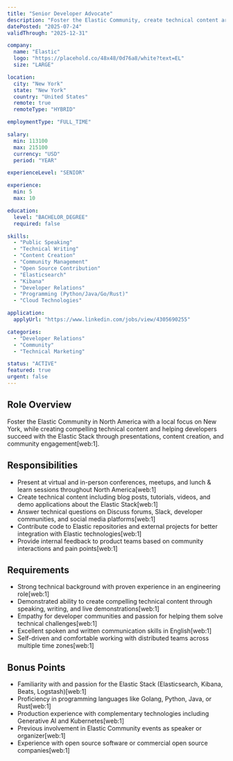 ```yaml
---
title: "Senior Developer Advocate"
description: "Foster the Elastic Community, create technical content around the Elastic Stack, speak at conferences and meetups, and contribute to open source repositories. Help developers succeed with Elastic's stack, solutions, and cloud offerings through presentations, blog posts, videos, and community engagement."
datePosted: "2025-07-24"
validThrough: "2025-12-31"

company:
  name: "Elastic"
  logo: "https://placehold.co/48x48/0d76a8/white?text=EL"
  size: "LARGE"

location:
  city: "New York"
  state: "New York"
  country: "United States"
  remote: true
  remoteType: "HYBRID"

employmentType: "FULL_TIME"

salary:
  min: 113100
  max: 215100
  currency: "USD"
  period: "YEAR"

experienceLevel: "SENIOR"

experience:
  min: 5
  max: 10

education:
  level: "BACHELOR_DEGREE"
  required: false

skills:
  - "Public Speaking"
  - "Technical Writing"
  - "Content Creation"
  - "Community Management"
  - "Open Source Contribution"
  - "Elasticsearch"
  - "Kibana"
  - "Developer Relations"
  - "Programming (Python/Java/Go/Rust)"
  - "Cloud Technologies"

application:
  applyUrl: "https://www.linkedin.com/jobs/view/4305690255"

categories:
  - "Developer Relations"
  - "Community"
  - "Technical Marketing"

status: "ACTIVE"
featured: true
urgent: false
---
```


## Role Overview

Foster the Elastic Community in North America with a local focus on New York, while creating compelling technical content and helping developers succeed with the Elastic Stack through presentations, content creation, and community engagement[web:1].

## Responsibilities

- Present at virtual and in-person conferences, meetups, and lunch & learn sessions throughout North America[web:1]
- Create technical content including blog posts, tutorials, videos, and demo applications about the Elastic Stack[web:1]
- Answer technical questions on Discuss forums, Slack, developer communities, and social media platforms[web:1]
- Contribute code to Elastic repositories and external projects for better integration with Elastic technologies[web:1]
- Provide internal feedback to product teams based on community interactions and pain points[web:1]

## Requirements

- Strong technical background with proven experience in an engineering role[web:1]
- Demonstrated ability to create compelling technical content through speaking, writing, and live demonstrations[web:1]
- Empathy for developer communities and passion for helping them solve technical challenges[web:1]
- Excellent spoken and written communication skills in English[web:1]
- Self-driven and comfortable working with distributed teams across multiple time zones[web:1]

## Bonus Points

- Familiarity with and passion for the Elastic Stack (Elasticsearch, Kibana, Beats, Logstash)[web:1]
- Proficiency in programming languages like Golang, Python, Java, or Rust[web:1]
- Production experience with complementary technologies including Generative AI and Kubernetes[web:1]
- Previous involvement in Elastic Community events as speaker or organizer[web:1]
- Experience with open source software or commercial open source companies[web:1]
